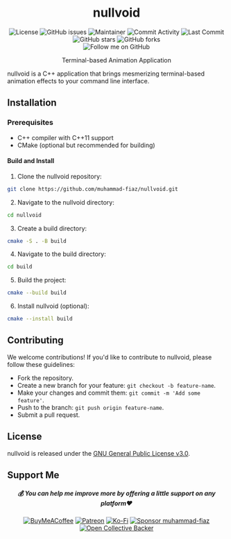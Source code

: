 <h1 align="center">nullvoid</h1>

<p align="center">
  <img alt="License" src="https://img.shields.io/badge/License-GNU%20General%20Public%20License%20v3-blue.svg">
  <img alt="GitHub issues" src="https://img.shields.io/github/issues/muhammad-fiaz/nullvoid.svg">
  <img alt="Maintainer" src="https://img.shields.io/badge/Maintainer-Muhammad%20Fiaz-blueviolet">
  <img alt="Commit Activity" src="https://img.shields.io/github/commit-activity/m/muhammad-fiaz/nullvoid">
  <img alt="Last Commit" src="https://img.shields.io/github/last-commit/muhammad-fiaz/nullvoid">
<img alt="GitHub stars" src="https://img.shields.io/github/stars/muhammad-fiaz/nullvoid.svg">
  <img alt="GitHub forks" src="https://img.shields.io/github/forks/muhammad-fiaz/nullvoid.svg">
<br>
  <img alt="Follow me on GitHub" src="https://img.shields.io/github/followers/muhammad-fiaz?label=Follow&style=social">

</p>


<p align="center">Terminal-based Animation Application</p>

nullvoid is a C++ application that brings mesmerizing terminal-based animation effects to your command line interface.

## Installation
### Prerequisites
- C++ compiler with C++11 support
- CMake (optional but recommended for building)

#### Build and Install
1. Clone the nullvoid repository:
```bash
git clone https://github.com/muhammad-fiaz/nullvoid.git
```
2. Navigate to the nullvoid directory:
```bash
cd nullvoid
```
3. Create a build directory:
```bash
cmake -S . -B build
```
4. Navigate to the build directory:
```bash
cd build

```
5. Build the project:
```bash
cmake --build build
```
6. Install nullvoid (optional):

```bash
cmake --install build
```
## Contributing

We welcome contributions! If you'd like to contribute to nullvoid, please follow these guidelines:

- Fork the repository.
- Create a new branch for your feature: `git checkout -b feature-name`.
- Make your changes and commit them: `git commit -m 'Add some feature'`.
- Push to the branch: `git push origin feature-name`.
- Submit a pull request.

## License

nullvoid is released under the [GNU General Public License v3.0](LICENSE).


## Support Me

<div align="center">

<h5> <strong> 💰 You can help me improve more by offering a little support on any platform❤️</strong></h5>

[![BuyMeACoffee](https://img.shields.io/badge/Buy%20Me%20a%20Coffee-ffdd00?style=for-the-badge&logo=buy-me-a-coffee&logoColor=black)](https://buymeacoffee.com/muhammadfiaz) [![Patreon](https://img.shields.io/badge/Patreon-F96854?style=for-the-badge&logo=patreon&logoColor=white)](https://patreon.com/muhammadfiaz) [![Ko-Fi](https://img.shields.io/badge/Ko--fi-F16061?style=for-the-badge&logo=ko-fi&logoColor=white)](https://ko-fi.com/muhammadfiaz)
[![Sponsor muhammad-fiaz](https://img.shields.io/badge/Sponsor-%231EAEDB.svg?&style=for-the-badge&logo=GitHub-Sponsors&logoColor=white)](https://github.com/sponsors/muhammad-fiaz)
[![Open Collective Backer](https://img.shields.io/badge/Open%20Collective-Backer-%238CC84B?style=for-the-badge&logo=open-collective&logoColor=white)](https://opencollective.com/muhammadfiaz)
</div>




